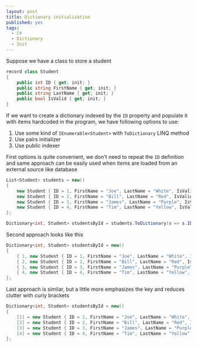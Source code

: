 ```yaml
---
layout: post
title: Dictionary initialization
published: yes
tags:
  - C#
  - Dictionary
  - Init
---
```

Suppose we have a class to store a student

```c#
record class Student
{
    public int ID { get; init; }
    public string FirstName { get; init; }
    public string LastName { get; init; }
    public bool IsValid { get; init; }
}
```

If we want to create a dictionary indexed by the `ID` property and populate it with items hardcoded in the program, we have following options to use:

 1. Use some kind of `IEnumerable<Student>` with `ToDictionary` LINQ method
 2. Use pairs initializer
 3. Use public indexer

First options is quite convenient, we don't need to repeat the `ID` definition and same approach can be easily used when items are loaded from an external source like database

```c#
List<Student> students = new()
{
    new Student { ID = 1, FirstName = "Joe", LastName = "White", IsValid = true },
    new Student { ID = 2, FirstName = "Bill", LastName = "Red", IsValid = true },
    new Student { ID = 3, FirstName = "James", LastName = "Purple", IsValid = false },
    new Student { ID = 4, FirstName = "Tim", LastName = "Yellow", IsValid = true },
};

Dictionary<int, Student> studentsById = students.ToDictionary(s => s.ID);
```

Second approach looks like this

```c#
Dictionary<int, Student> studentsById = new()
{
    { 1, new Student { ID = 1, FirstName = "Joe", LastName = "White", IsValid = true } },
    { 2, new Student { ID = 2, FirstName = "Bill", LastName = "Red", IsValid = true } },
    { 3, new Student { ID = 3, FirstName = "James", LastName = "Purple", IsValid = false } },
    { 4, new Student { ID = 4, FirstName = "Tim", LastName = "Yellow", IsValid = true } },
};
```

Last approach is similar, but a little more emphasizes the key and reduces clutter with curly brackets

```c#
Dictionary<int, Student> studentsById = new()
{
    [1] = new Student { ID = 1, FirstName = "Joe", LastName = "White", IsValid = true },
    [2] = new Student { ID = 2, FirstName = "Bill", LastName = "Red", IsValid = true },
    [3] = new Student { ID = 3, FirstName = "James", LastName = "Purple", IsValid = false },
    [4] = new Student { ID = 4, FirstName = "Tim", LastName = "Yellow", IsValid = true },
};
```

